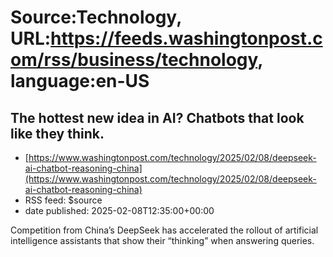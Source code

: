# Source:Technology, URL:https://feeds.washingtonpost.com/rss/business/technology, language:en-US

## The hottest new idea in AI? Chatbots that look like they think.
 - [https://www.washingtonpost.com/technology/2025/02/08/deepseek-ai-chatbot-reasoning-china](https://www.washingtonpost.com/technology/2025/02/08/deepseek-ai-chatbot-reasoning-china)
 - RSS feed: $source
 - date published: 2025-02-08T12:35:00+00:00

Competition from China’s DeepSeek has accelerated the rollout of artificial intelligence assistants that show their “thinking” when answering queries.

